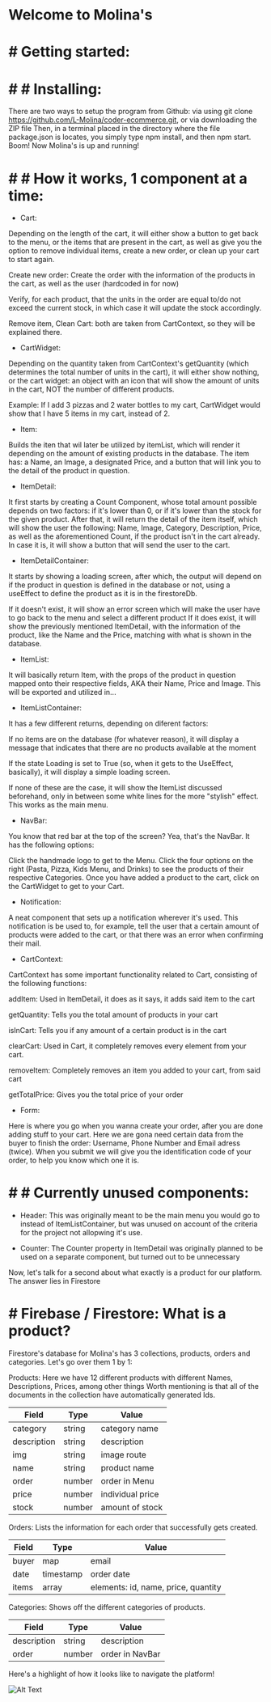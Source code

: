 # Welcome to Molina's

# # Getting started:

# # # Installing:

There are two ways to setup the program from Github: 
via using git clone https://github.com/L-Molina/coder-ecommerce.git,
or via downloading the ZIP file
Then, in a terminal placed in the directory where the file package.json is locates, you simply type npm install, and then npm start. Boom! Now Molina's is up and running!

# # # How it works, 1 component at a time:

- Cart:

Depending on the length of the cart, it will either show a button to get back to the menu, or the items that are present in the cart, as well as give you the option to remove individual items, create a new order, or clean up your cart to start again.

Create new order: Create the order with the information of the products in the cart, as well as the user (hardcoded in for now)

Verify, for each product, that the units in the order are equal to/do not exceed the current stock, in which case it will update the stock accordingly.

Remove item, Clean Cart: both are taken from CartContext, so they will be explained there.

- CartWidget:

Depending on the quantity taken from CartContext's getQuantity (which determines the total number of units in the cart), it will either show nothing, or the cart widget: an object with an icon that will show the amount of units in the cart, NOT the number of different products.

Example: If I add 3 pizzas and 2 water bottles to my cart, CartWidget would show that I have 5 items in my cart, instead of 2.

- Item:

Builds the iten that wil later be utilized by itemList, which will render it depending on the amount of existing products in the database.
The item has: a Name, an Image, a designated Price, and a button that will link you to the detail of the product in question.

- ItemDetail:

It first starts by creating a Count Component, whose total amount possible depends on two factors: if it's lower than 0, or if it's lower than the stock for the given product.
After that, it will return the detail of the item itself, which will show the user the following: Name, Image, Category, Description, Price, as well as the aforementioned Count, if the product isn't in the cart already. In case it is, it will show a button that will send the user to the cart.

- ItemDetailContainer:

It starts by showing a loading screen, after which, the output will depend on if the product in question is defined in the database or not, using a useEffect to define the product as it is in the firestoreDb.

If it doesn't exist, it will show an error screen which will make the user have to go back to the menu and select a different product
If it does exist, it will show the previously mentioned ItemDetail, with the information of the product, like the Name and the Price, matching with what is shown in the database.

- ItemList:

It will basically return Item, with the props of the product in question mapped onto their respective fields, AKA their Name, Price and Image.
This will be exported and utilized in...

- ItemListContainer:

It has a few different returns, depending on diferent factors:

If no items are on the database (for whatever reason), it will display a message that indicates that there are no products available at the moment

If the state Loading is set to True (so, when it gets to the UseEffect, basically), it will display a simple loading screen.

If none of these are the case, it will show the ItemList discussed beforehand, only in between some white lines for the more "stylish" effect. This works as the main menu.

- NavBar: 

You know that red bar at the top of the screen? Yea, that's the NavBar.
It has the following options:

Click the handmade logo to get to the Menu.
Click the four options on the right (Pasta, Pizza, Kids Menu, and Drinks) to see the products of their respective Categories.
Once you have added a product to the cart, click on the CartWidget to get to your Cart.

- Notification:

A neat component that sets up a notification wherever it's used. This notification is be used to, for example, tell the user that a certain amount of products were added to the cart, or that there was an error when confirming their mail.

- CartContext:

CartContext has some important functionality related to Cart, consisting of the following functions:

addItem: Used in ItemDetail, it does as it says, it adds said item to the cart

getQuantity: Tells you the total amount of products in your cart

isInCart: Tells you if any amount of a certain product is in the cart

clearCart: Used in Cart, it completely removes every element from your cart.

removeItem: Completely removes an item you added to your cart, from said cart

getTotalPrice: Gives you the total price of your order

- Form: 

Here is where you go when you wanna create your order, after you are done adding stuff to your cart. Here we are gona need certain data from the buyer to finish the order: Username, Phone Number and Email adress (twice).
When you submit we will give you the identification code of your order, to help you know which one it is.

# # # Currently unused components:

- Header: This was originally meant to be the main menu you would go to instead of ItemListContainer, but was unused on account of the criteria for the project not allopwing it's use.

- Counter: The Counter property in ItemDetail was originally planned to be used on a separate component, but turned out to be unnecessary

Now, let's talk for a second about what exactly is a product for our platform.
The answer lies in Firestore

# # Firebase / Firestore: What is a product?

Firestore's database for Molina's has 3 collections, products, orders and categories. Let's go over them 1 by 1:

Products: Here we have 12 different products with different Names, Descriptions, Prices, among other things
Worth mentioning is that all of the documents in the collection have automatically generated Ids.
                                   
|    Field    |  Type  |      Value       |
| ----------- | ------ | ---------------- |
| category    | string | category name    |
| description | string | description      |
| img         | string | image route      |
| name        | string | product name     |
| order       | number | order in Menu    |
| price       | number | individual price |
| stock       | number | amount of stock  |

Orders: Lists the information for each order that successfully gets created.

| Field |   Type    |              Value                  |
| ----- | --------- | ----------------------------------- |
| buyer | map       | email | name | phone                |
| date  | timestamp | order date                          |
| items | array     | elements: id, name, price, quantity | 

Categories: Shows off the different categories of products.

|    Field    |  Type  |      Value      |
| ----------- | ------ | --------------- |
| description | string | description     |
| order       | number | order in NavBar |

Here's a highlight of how it looks like to navigate the platform!

![Alt Text](https://github.com/L-Molina/coder-ecommerce/public/React-gif.gif)